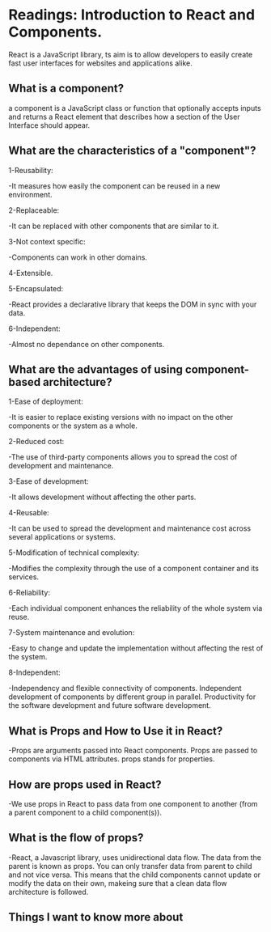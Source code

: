 # **Readings: Introduction to React and Components.**

React is a JavaScript library, ts aim is to allow developers to easily create fast user interfaces for websites and applications alike.

## What is a component?

a component is a JavaScript class or function that optionally accepts inputs and returns a React element that describes how a section of the User Interface should appear.

## What are the characteristics of a "component"?

1-Reusability:

-It measures how easily the component can be reused in a new environment.

2-Replaceable:

-It can be replaced with other components that are similar to it.

3-Not context specific:

-Components can work in other domains.

4-Extensible.

5-Encapsulated:

-React provides a declarative library that keeps the DOM in sync with your data.

6-Independent:

-Almost no dependance on other components.

## What are the advantages of using component-based architecture?

1-Ease of deployment:

-It is easier to replace existing versions with no impact on the other components or the system as a whole.

2-Reduced cost:

-The use of third-party components allows you to spread the cost of development and maintenance.

3-Ease of development:

-It allows development without affecting the other parts.

4-Reusable:

-It can be used to spread the development and maintenance cost across several applications or systems.

5-Modification of technical complexity:

-Modifies the complexity through the use of a component container and its services.

6-Reliability:

-Each individual component enhances the reliability of the whole system via reuse.

7-System maintenance and evolution:

-Easy to change and update the implementation without affecting the rest of the system.

8-Independent:

-Independency and flexible connectivity of components. Independent development of components by different group in parallel. Productivity for the software development and future software development.

## What is Props and How to Use it in React?

-Props are arguments passed into React components. Props are passed to components via HTML attributes. props stands for properties.

## How are props used in React?

-We use props in React to pass data from one component to another (from a parent component to a child component(s)).

## What is the flow of props?

-React, a Javascript library, uses unidirectional data flow. The data from the parent is known as props. You can only transfer data from parent to child and not vice versa. This means that the child components cannot update or modify the data on their own, makeing sure that a clean data flow architecture is followed.

## Things I want to know more about
